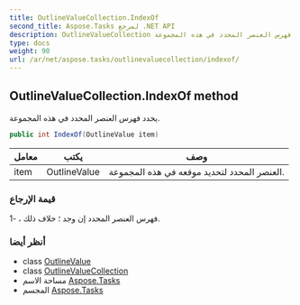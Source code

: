```yaml
---
title: OutlineValueCollection.IndexOf
second_title: Aspose.Tasks لمرجع .NET API
description: OutlineValueCollection طريقة. يحدد فهرس العنصر المحدد في هذه المجموعة.
type: docs
weight: 90
url: /ar/net/aspose.tasks/outlinevaluecollection/indexof/
---
```

## OutlineValueCollection.IndexOf method

يحدد فهرس العنصر المحدد في هذه المجموعة.

```csharp
public int IndexOf(OutlineValue item)
```

| معامل | يكتب | وصف |
| --- | --- | --- |
| item | OutlineValue | العنصر المحدد لتحديد موقعه في هذه المجموعة. |

### قيمة الإرجاع

فهرس العنصر المحدد إن وجد ؛ خلاف ذلك ، -1.

### أنظر أيضا

* class [OutlineValue](../../outlinevalue/)
* class [OutlineValueCollection](../)
* مساحة الاسم [Aspose.Tasks](../../outlinevaluecollection/)
* المجسم [Aspose.Tasks](../../../)


